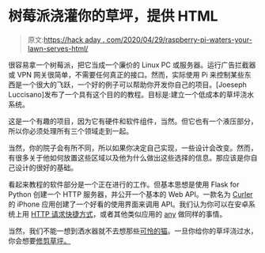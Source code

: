 # 树莓派浇灌你的草坪，提供 HTML

> 原文:[https://hack aday . com/2020/04/29/raspberry-pi-waters-your-lawn-serves-html/](https://hackaday.com/2020/04/29/raspberry-pi-waters-your-lawn-serves-html/)

很容易拿一个树莓派，把它当成一个廉价的 Linux PC 或服务器。运行广告拦截器或 VPN 网关很简单，不需要任何真正的接口。然而，实际使用 Pi 来控制某些东西是一个很大的飞跃，一个好的例子可以帮助你开发你自己的项目。[Joeseph Luccisano]发布了一个具有这个目的的教程。目标是:建立一个低成本的草坪浇水系统。

这是一个有趣的项目，因为它有硬件和软件组件，当然。但它也有一个液压部分，所以你必须处理所有三个领域走到一起。

当然，你的院子会有所不同，所以如果你决定自己实现，一些设计会改变。然而，有很多关于他如何放置这些区域以及他为什么做出这些选择的信息。那应该是你自己设计的很好的基础。

看起来教程的软件部分是一个正在进行的工作。但基本思想是使用 Flask for Python 创建一个 HTTP 服务器，并公开一个基本的 Web API。一款名为 [Curler](https://apps.apple.com/us/app/curler-your-http-apis-interface/id1210896283) 的 iPhone 应用创建了一个好看的使用界面来调用 API。我们认为你可以在安卓系统上用 [HTTP 请求快捷方式](https://play.google.com/store/apps/details?id=ch.rmy.android.http_shortcuts&hl=en_US)，或者其他类似应用的 [any](https://play.google.com/store/apps/details?id=com.idlegandalf.httprequestwidget&hl=en_US) 做同样的事情。

当然，我们不能一想到洒水器就不去想那些[可怜的猫](https://hackaday.com/2016/07/08/neural-network-targets-cats-with-a-sprinkler-system/)。一旦你给你的草坪浇过水，你会想要[修剪草坪。](https://hackaday.com/2019/04/23/mowerbot-keeping-the-lawn-in-check-since-1998/)
